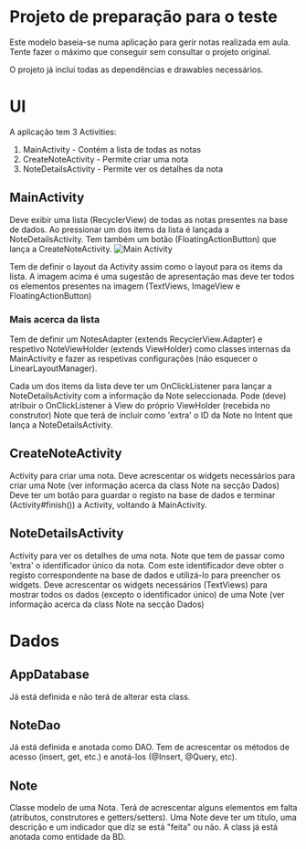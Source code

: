 # Projeto de preparação para o teste

Este modelo baseia-se numa aplicação para gerir notas realizada em aula.
Tente fazer o máximo que conseguir sem consultar o projeto original.

O projeto já inclui todas as dependências e drawables necessários.

# UI
A aplicação tem 3 Activities:
1. MainActivity - Contém a lista de todas as notas
2. CreateNoteActivity - Permite criar uma nota
3. NoteDetailsActivity - Permite ver os detalhes da nota


## MainActivity
Deve exibir uma lista (RecyclerView) de todas as notas presentes na base de dados.
Ao pressionar um dos items da lista é lançada a NoteDetailsActivity.
Tem também um botão (FloatingActionButton) que lança a CreateNoteActivity.
![Main Activity](https://i.imgur.com/RSDZsUX.png)

Tem de definir o layout da Activity assim como o layout para os items da lista. A imagem acima é uma sugestão de apresentação mas deve ter todos os elementos presentes na imagem (TextViews, ImageView e FloatingActionButton)

### Mais acerca da lista
Tem de definir um NotesAdapter (extends RecyclerView.Adapter) e respetivo NoteViewHolder (extends ViewHolder) como classes internas da MainActivity e fazer as respetivas configurações (não esquecer o LinearLayoutManager).

Cada um dos items da lista deve ter um OnClickListener para lançar a NoteDetailsActivity com a informação da Note seleccionada. Pode (deve) atribuir o OnClickListener à View do próprio ViewHolder (recebida no construtor)
Note que terá de incluir como 'extra' o ID da Note no Intent que lança a NoteDetailsActivity.

## CreateNoteActivity
Activity para criar uma nota. Deve acrescentar os widgets necessários para criar uma Note (ver informação acerca da class Note na secção Dados)
Deve ter um botão para guardar o registo na base de dados e terminar (Activity#finish()) a Activity, voltando à MainActivity.

## NoteDetailsActivity
Activity para ver os detalhes de uma nota.
Note que tem de passar como 'extra' o identificador único da nota. Com este identificador deve obter o registo correspondente na base de dados e utilizá-lo para preencher os widgets.
Deve acrescentar os widgets necessários (TextViews) para mostrar todos os dados (excepto o identificador único) de uma Note (ver informação acerca da class Note na secção Dados)

# Dados

## AppDatabase
Já está definida e não terá de alterar esta class.

## NoteDao
Já está definida e anotada como DAO. Tem de acrescentar os métodos de acesso (insert, get, etc.) e anotá-los (@Insert, @Query, etc).

## Note
Classe modelo de uma Nota. Terá de acrescentar alguns elementos em falta (atributos, construtores e getters/setters).
Uma Note deve ter um título, uma descrição e um indicador que diz se está "feita" ou não.
A class já está anotada como entidade da BD.


